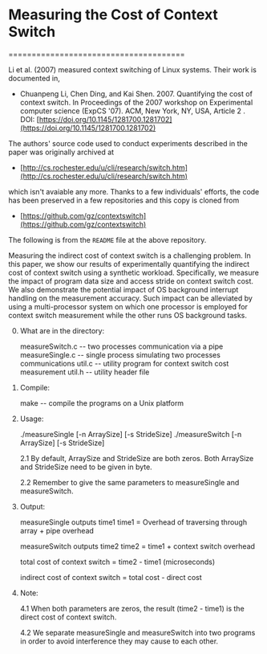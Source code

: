 # Measuring the Cost of Context Switch
======================================

Li et al. (2007) measured context switching of Linux systems. Their work
is documented in,

- Chuanpeng Li, Chen Ding, and Kai Shen. 2007. Quantifying the cost of context
switch. In Proceedings of the 2007 workshop on Experimental computer science
(ExpCS '07). ACM, New York, NY, USA, Article 2 . DOI:
[https://doi.org/10.1145/1281700.1281702](https://doi.org/10.1145/1281700.1281702)

The authors' source code used to conduct experiments described in the paper
was originally archived at 

- [http://cs.rochester.edu/u/cli/research/switch.htm](http://cs.rochester.edu/u/cli/research/switch.htm)

which isn't avaiable any more. Thanks to a few individuals' efforts, the
code has been preserved in a few repositories and this copy is cloned from

- [https://github.com/gz/contextswitch](https://github.com/gz/contextswitch)

The following is from the `README` file at the above repository.

Measuring the indirect cost of context switch is a challenging problem. In this paper, we show our results of
experimentally quantifying the indirect cost of context switch using a synthetic workload. Specifically, we measure the
impact of program data size and access stride on context switch cost. We also demonstrate the potential impact of OS
background interrupt handling on the measurement accuracy. Such impact can be  alleviated by using a multi-processor
system on which one processor is employed for context switch measurement while the other runs OS background tasks.

0. What are in the directory:

    measureSwitch.c -- two processes communication via a pipe
    measureSingle.c -- single process simulating two processes communications
    util.c -- utility program for context switch cost measurement
    util.h -- utility header file

1. Compile:

    make 	-- 	compile the programs on a Unix platform

2. Usage:

    ./measureSingle [-n ArraySize] [-s StrideSize]
    ./measureSwitch [-n ArraySize] [-s StrideSize]

    2.1 By default, ArraySize and StrideSize are both zeros.
        Both ArraySize and StrideSize need to be given in byte.

    2.2 Remember to give the same parameters to measureSingle and
        measureSwitch.

3. Output:

    measureSingle outputs time1
        time1 = Overhead of traversing through array + pipe overhead

    measureSwitch outputs time2
        time2 = time1 + context switch overhead

    total cost of context switch    = time2 - time1 (microseconds)

    indirect cost of context switch = total cost -  direct cost

4. Note:

    4.1 When both parameters are zeros, the result (time2 - time1) is the
       direct cost of context switch.

    4.2 We separate measureSingle and measureSwitch into two programs in
	order to avoid interference they may cause to each other.
